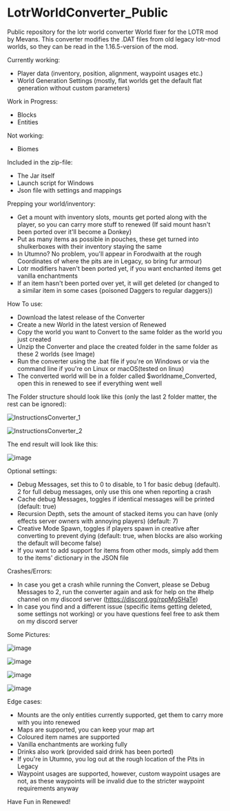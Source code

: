 # LotrWorldConverter_Public
Public repository for the lotr world converter
World fixer for the LOTR mod by Mevans. This converter modifies the .DAT files from old legacy lotr-mod worlds, so they can be read in the 1.16.5-version of the mod.

Currently working:
- Player data (inventory, position, alignment, waypoint usages etc.)
- World Generation Settings (mostly, flat worlds get the default flat generation without custom parameters)

Work in Progress:
- Blocks
- Entities

Not working:
- Biomes

Included in the zip-file:
- The Jar itself
- Launch script for Windows
- Json file with settings and mappings

Prepping your world/inventory:
- Get a mount with inventory slots, mounts get ported along with the player, so you can carry more stuff to renewed (If said mount hasn't been ported over it'll become a Donkey)
- Put as many items as possible in pouches, these get turned into shulkerboxes with their inventory staying the same
- In Utumno? No problem, you'll appear in Forodwaith at the rough Coordinates of where the pits are in Legacy, so bring fur armour)
- Lotr modifiers haven't been ported yet, if you want enchanted items get vanilla enchantments
- If an item hasn't been ported over yet, it will get deleted (or changed to a similar item in some cases {poisoned Daggers to regular daggers})

How To use:
- Download the latest release of the Converter
- Create a new World in the latest version of Renewed
- Copy the world you want to Convert to the same folder as the world you just created
- Unzip the Converter and place the created folder in the same folder as these 2 worlds (see Image)
- Run the converter using the .bat file if you're on Windows or via the command line if you're on Linux or macOS(tested on linux)
- The converted world will be in a folder called $worldname_Converted, open this in renewed to see if everything went well

The Folder structure should look like this (only the last 2 folder matter, the rest can be ignored):

![InstructionsConverter_1](https://user-images.githubusercontent.com/70655895/137728941-998e6bcf-83e9-45a1-b737-157df25eacee.png)

![InstructionsConverter_2](https://user-images.githubusercontent.com/70655895/137729521-2969a7ff-a063-414b-bfb4-7a4e00410189.png)

The end result will look like this:

![image](https://user-images.githubusercontent.com/70655895/137729597-a4040637-a969-4169-9500-ab74d9cd1bcd.png)

Optional settings:
- Debug Messages, set this to 0 to disable, to 1 for basic debug (default). 2 for full debug messages, only use this one when reporting a crash
- Cache debug Messages, toggles if identical messages will be printed (default: true)
- Recursion Depth, sets the amount of stacked items you can have (only effects server owners with annoying players) (default: 7)
- Creative Mode Spawn, toggles if players spawn in creative after converting to prevent dying (default: true, when blocks are also working the default will become false)
- If you want to add support for items from other mods, simply add them to the items' dictionary in the JSON file

Crashes/Errors:
- In case you get a crash while running the Convert, please se Debug Messages to 2, run the converter again and ask for help on the #help channel on my discord server (https://discord.gg/rppMgSHaTe)
- In case you find and a different issue (specific items getting deleted, some settings not working) or you have questions feel free to ask them on my discord server

Some Pictures:

![image](https://user-images.githubusercontent.com/70655895/137734741-f2b2d62e-c1cd-4a34-b1d6-547afce3e0b5.png)

![image](https://user-images.githubusercontent.com/70655895/137734761-e293deab-9655-4265-b24a-1a810c10bbf4.png)

![image](https://user-images.githubusercontent.com/70655895/137734797-2b28ba5a-d8ea-4352-b7d3-8ec9bed9be4e.png)

![image](https://user-images.githubusercontent.com/70655895/137734828-e1c4dc77-2cf7-4b57-8104-22522dd22c26.png)

Edge cases:
- Mounts are the only entities currently supported, get them to carry more with you into renewed
- Maps are supported, you can keep your map art
- Coloured item names are supported
- Vanilla enchantments are working fully
- Drinks also work (provided said drink has been ported)
- If you're in Utumno, you log out at the rough location of the Pits in Legacy
- Waypoint usages are supported, however, custom waypoint usages are not, as these waypoints will be invalid due to the stricter waypoint requirements anyway

Have Fun in Renewed!
